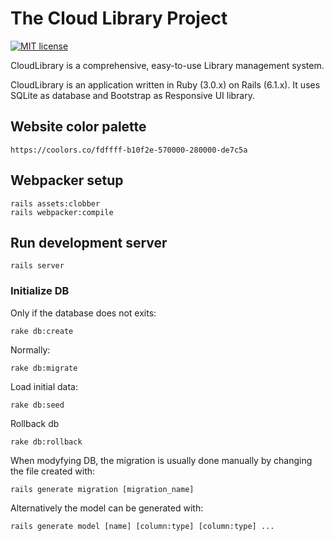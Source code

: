 # The Cloud Library Project

[![MIT license](http://img.shields.io/badge/license-MIT-brightgreen.svg)](http://opensource.org/licenses/MIT)

CloudLibrary is a comprehensive, easy-to-use Library management system.

CloudLibrary is an application written in Ruby (3.0.x) on Rails (6.1.x).
It uses SQLite as database and Bootstrap as Responsive UI library.

## Website color palette

    https://coolors.co/fdffff-b10f2e-570000-280000-de7c5a

## Webpacker setup

    rails assets:clobber  
    rails webpacker:compile  

## Run development server

    rails server

### Initialize DB

Only if the database does not exits:

    rake db:create

Normally:

    rake db:migrate

Load initial data:

    rake db:seed

Rollback db

    rake db:rollback

When modyfying DB, the migration is usually done manually by changing the file created with:

    rails generate migration [migration_name]

Alternatively the model can be generated with:

    rails generate model [name] [column:type] [column:type] ...


    


